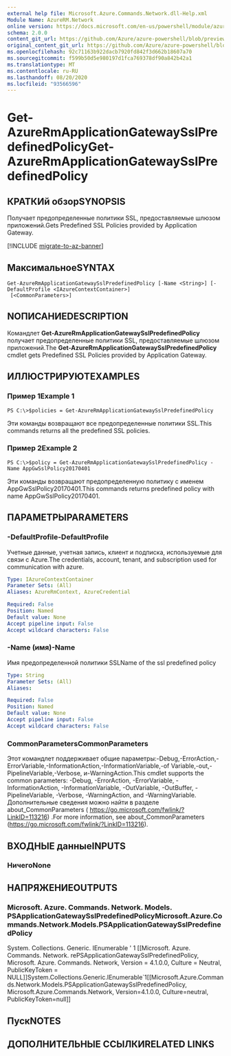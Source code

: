 ```yaml
---
external help file: Microsoft.Azure.Commands.Network.dll-Help.xml
Module Name: AzureRM.Network
online version: https://docs.microsoft.com/en-us/powershell/module/azurerm.network/get-azurermapplicationgatewaysslpredefinedpolicy
schema: 2.0.0
content_git_url: https://github.com/Azure/azure-powershell/blob/preview/src/ResourceManager/Network/Commands.Network/help/Get-AzureRmApplicationGatewaySslPredefinedPolicy.md
original_content_git_url: https://github.com/Azure/azure-powershell/blob/preview/src/ResourceManager/Network/Commands.Network/help/Get-AzureRmApplicationGatewaySslPredefinedPolicy.md
ms.openlocfilehash: 92c71163b922dacb7920fd842f3d662b18607a70
ms.sourcegitcommit: f599b50d5e980197d1fca769378df90a842b42a1
ms.translationtype: MT
ms.contentlocale: ru-RU
ms.lasthandoff: 08/20/2020
ms.locfileid: "93566596"
---
```

# <span data-ttu-id="40ac2-101">Get-AzureRmApplicationGatewaySslPredefinedPolicy</span><span class="sxs-lookup"><span data-stu-id="40ac2-101">Get-AzureRmApplicationGatewaySslPredefinedPolicy</span></span>

## <span data-ttu-id="40ac2-102">КРАТКИй обзор</span><span class="sxs-lookup"><span data-stu-id="40ac2-102">SYNOPSIS</span></span>
<span data-ttu-id="40ac2-103">Получает предопределенные политики SSL, предоставляемые шлюзом приложений.</span><span class="sxs-lookup"><span data-stu-id="40ac2-103">Gets Predefined SSL Policies provided by Application Gateway.</span></span>

[!INCLUDE [migrate-to-az-banner](../../includes/migrate-to-az-banner.md)]

## <span data-ttu-id="40ac2-104">Максимальное</span><span class="sxs-lookup"><span data-stu-id="40ac2-104">SYNTAX</span></span>

```
Get-AzureRmApplicationGatewaySslPredefinedPolicy [-Name <String>] [-DefaultProfile <IAzureContextContainer>]
 [<CommonParameters>]
```

## <span data-ttu-id="40ac2-105">NОПИСАНИЕ</span><span class="sxs-lookup"><span data-stu-id="40ac2-105">DESCRIPTION</span></span>
<span data-ttu-id="40ac2-106">Командлет **Get-AzureRmApplicationGatewaySslPredefinedPolicy** получает предопределенные политики SSL, предоставляемые шлюзом приложений.</span><span class="sxs-lookup"><span data-stu-id="40ac2-106">The **Get-AzureRmApplicationGatewaySslPredefinedPolicy** cmdlet gets Predefined SSL Policies provided by Application Gateway.</span></span>

## <span data-ttu-id="40ac2-107">ИЛЛЮСТРИРУЮТ</span><span class="sxs-lookup"><span data-stu-id="40ac2-107">EXAMPLES</span></span>

### <span data-ttu-id="40ac2-108">Пример 1</span><span class="sxs-lookup"><span data-stu-id="40ac2-108">Example 1</span></span>
```
PS C:\>$policies = Get-AzureRmApplicationGatewaySslPredefinedPolicy
```

<span data-ttu-id="40ac2-109">Эти команды возвращают все предопределенные политики SSL.</span><span class="sxs-lookup"><span data-stu-id="40ac2-109">This commands returns all the predefined SSL policies.</span></span>

### <span data-ttu-id="40ac2-110">Пример 2</span><span class="sxs-lookup"><span data-stu-id="40ac2-110">Example 2</span></span>
```
PS C:\>$policy = Get-AzureRmApplicationGatewaySslPredefinedPolicy -Name AppGwSslPolicy20170401
```

<span data-ttu-id="40ac2-111">Эти команды возвращают предопределенную политику с именем AppGwSslPolicy20170401.</span><span class="sxs-lookup"><span data-stu-id="40ac2-111">This commands returns predefined policy with name AppGwSslPolicy20170401.</span></span>

## <span data-ttu-id="40ac2-112">ПАРАМЕТРЫ</span><span class="sxs-lookup"><span data-stu-id="40ac2-112">PARAMETERS</span></span>

### <span data-ttu-id="40ac2-113">-DefaultProfile</span><span class="sxs-lookup"><span data-stu-id="40ac2-113">-DefaultProfile</span></span>
<span data-ttu-id="40ac2-114">Учетные данные, учетная запись, клиент и подписка, используемые для связи с Azure.</span><span class="sxs-lookup"><span data-stu-id="40ac2-114">The credentials, account, tenant, and subscription used for communication with azure.</span></span>

```yaml
Type: IAzureContextContainer
Parameter Sets: (All)
Aliases: AzureRmContext, AzureCredential

Required: False
Position: Named
Default value: None
Accept pipeline input: False
Accept wildcard characters: False
```

### <span data-ttu-id="40ac2-115">-Name (имя)</span><span class="sxs-lookup"><span data-stu-id="40ac2-115">-Name</span></span>
<span data-ttu-id="40ac2-116">Имя предопределенной политики SSL</span><span class="sxs-lookup"><span data-stu-id="40ac2-116">Name of the ssl predefined policy</span></span>

```yaml
Type: String
Parameter Sets: (All)
Aliases: 

Required: False
Position: Named
Default value: None
Accept pipeline input: False
Accept wildcard characters: False
```

### <span data-ttu-id="40ac2-117">CommonParameters</span><span class="sxs-lookup"><span data-stu-id="40ac2-117">CommonParameters</span></span>
<span data-ttu-id="40ac2-118">Этот командлет поддерживает общие параметры:-Debug,-ErrorAction,-ErrorVariable,-InformationAction,-InformationVariable,-of Variable,-out,-PipelineVariable,-Verbose, и-WarningAction.</span><span class="sxs-lookup"><span data-stu-id="40ac2-118">This cmdlet supports the common parameters: -Debug, -ErrorAction, -ErrorVariable, -InformationAction, -InformationVariable, -OutVariable, -OutBuffer, -PipelineVariable, -Verbose, -WarningAction, and -WarningVariable.</span></span> <span data-ttu-id="40ac2-119">Дополнительные сведения можно найти в разделе about_CommonParameters ( https://go.microsoft.com/fwlink/?LinkID=113216) .</span><span class="sxs-lookup"><span data-stu-id="40ac2-119">For more information, see about_CommonParameters (https://go.microsoft.com/fwlink/?LinkID=113216).</span></span>

## <span data-ttu-id="40ac2-120">ВХОДНЫЕ данные</span><span class="sxs-lookup"><span data-stu-id="40ac2-120">INPUTS</span></span>

### <span data-ttu-id="40ac2-121">Ничего</span><span class="sxs-lookup"><span data-stu-id="40ac2-121">None</span></span>

## <span data-ttu-id="40ac2-122">НАПРЯЖЕНИЕ</span><span class="sxs-lookup"><span data-stu-id="40ac2-122">OUTPUTS</span></span>

### <span data-ttu-id="40ac2-123">Microsoft. Azure. Commands. Network. Models. PSApplicationGatewaySslPredefinedPolicy</span><span class="sxs-lookup"><span data-stu-id="40ac2-123">Microsoft.Azure.Commands.Network.Models.PSApplicationGatewaySslPredefinedPolicy</span></span>
<span data-ttu-id="40ac2-124">System. Collections. Generic. IEnumerable ' 1 [[Microsoft. Azure. Commands. Network. rePSApplicationGatewaySslPredefinedPolicy, Microsoft. Azure. Commands. Network, Version = 4.1.0.0, Culture = Neutral, PublicKeyToken = NULL]]</span><span class="sxs-lookup"><span data-stu-id="40ac2-124">System.Collections.Generic.IEnumerable\`1[[Microsoft.Azure.Commands.Network.Models.PSApplicationGatewaySslPredefinedPolicy, Microsoft.Azure.Commands.Network, Version=4.1.0.0, Culture=neutral, PublicKeyToken=null]]</span></span>

## <span data-ttu-id="40ac2-125">Пуск</span><span class="sxs-lookup"><span data-stu-id="40ac2-125">NOTES</span></span>

## <span data-ttu-id="40ac2-126">ДОПОЛНИТЕЛЬНЫЕ ССЫЛКИ</span><span class="sxs-lookup"><span data-stu-id="40ac2-126">RELATED LINKS</span></span>

